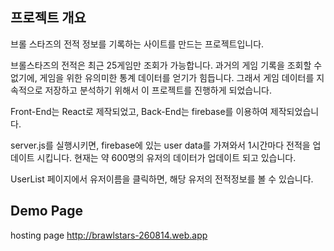 ## 프로젝트 개요

브롤 스타즈의 전적 정보를 기록하는 사이트를 만드는 프로젝트입니다.

브롤스타즈의 전적은 최근 25게임만 조회가 가능합니다. 과거의 게임 기록을 조회할 수 없기에, 게임을 위한 유의미한 통계 데이터를 얻기가 힘듭니다. 그래서 게임 데이터를 지속적으로 저장하고 분석하기 위해서 이 프로젝트를 진행하게 되었습니다.

Front-End는 React로 제작되었고, Back-End는 firebase를 이용하여 제작되었습니다.

server.js를 실행시키면, firebase에 있는 user data를 가져와서 1시간마다 전적을 업데이트 시킵니다. 현재는 약 600명의 유저의 데이터가 업데이트 되고 있습니다.

UserList 페이지에서 유저이름을 클릭하면, 해당 유저의 전적정보를 볼 수 있습니다. 

## Demo Page

hosting page
http://brawlstars-260814.web.app
